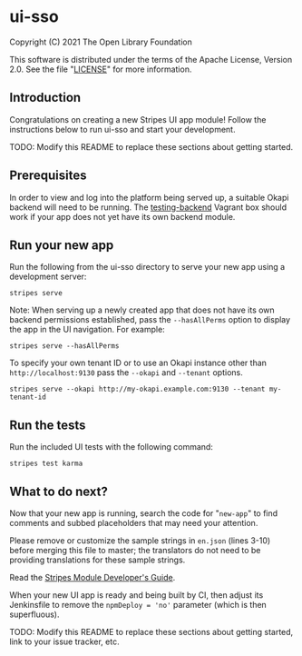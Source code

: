 # ui-sso

Copyright (C) 2021 The Open Library Foundation

This software is distributed under the terms of the Apache License, Version 2.0. See the file "[LICENSE](LICENSE)" for more information.

## Introduction

Congratulations on creating a new Stripes UI app module!  Follow the instructions below to run ui-sso and start your development.

TODO: Modify this README to replace these sections about getting started.

## Prerequisites

In order to view and log into the platform being served up, a suitable Okapi backend will need to be running. The [testing-backend](https://app.vagrantup.com/folio/boxes/testing-backend) Vagrant box should work if your app does not yet have its own backend module.

## Run your new app

Run the following from the ui-sso directory to serve your new app using a development server:
```
stripes serve
```

Note: When serving up a newly created app that does not have its own backend permissions established, pass the `--hasAllPerms` option to display the app in the UI navigation. For example:
```
stripes serve --hasAllPerms
```

To specify your own tenant ID or to use an Okapi instance other than `http://localhost:9130` pass the `--okapi` and `--tenant` options.
```
stripes serve --okapi http://my-okapi.example.com:9130 --tenant my-tenant-id
```

## Run the tests

Run the included UI tests with the following command:
```
stripes test karma
```

## What to do next?

Now that your new app is running, search the code for "`new-app`" to find comments and subbed placeholders that may need your attention.

Please remove or customize the sample strings in `en.json` (lines 3-10) before merging this file to master; the translators do not need to be providing translations for these sample strings.

Read the [Stripes Module Developer's Guide](https://github.com/folio-org/stripes/blob/master/doc/dev-guide.md).

When your new UI app is ready and being built by CI, then adjust its Jenkinsfile to remove the `npmDeploy = 'no'` parameter (which is then superfluous).

TODO: Modify this README to replace these sections about getting started, link to your issue tracker, etc.


